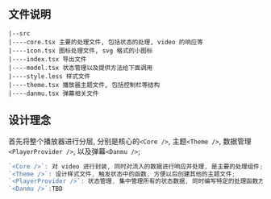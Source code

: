 ## 文件说明

```
|--src
|----core.tsx 主要的处理文件, 包括状态的处理, video 的响应等
|----icon.tsx 图标处理文件, svg 格式的小图标
|----index.tsx 导出文件
|----model.tsx 状态管理以及提供方法给下面调用
|----style.less 样式文件
|----theme.tsx 播放器主题文件, 包括控制栏等结构
|----danmu.tsx 弹幕相关文件
```

## 设计理念

首先将整个播放器进行分层, 分别是核心的`<Core />`, 主题`<Theme />`, 数据管理`<PlayerProvider />`, 以及弹幕`<Danmu />`;

```jsx
`<Core />`: 对 video 进行封装, 同时对流入的数据进行响应并处理, 是主要的处理组件;
`<Theme />`: 设计样式文件, 触发状态中的函数, 方便以后创建其他的主题文件;
`<PlayerProvider />`: 状态管理, 集中管理所有的状态数据, 同时编写特定的处理函数方便主题文件调用;
`<Danmu />`:TBD
```
